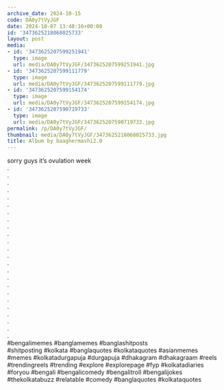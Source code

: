 ```yaml
---
archive_date: 2024-10-15
code: DA0y7tVyJGF
date: 2024-10-07 13:40:16+00:00
id: '3473625218068025733'
layout: post
media:
- id: '3473625207599251941'
  type: image
  url: media/DA0y7tVyJGF/3473625207599251941.jpg
- id: '3473625207599111779'
  type: image
  url: media/DA0y7tVyJGF/3473625207599111779.jpg
- id: '3473625207599154174'
  type: image
  url: media/DA0y7tVyJGF/3473625207599154174.jpg
- id: '3473625207590719733'
  type: image
  url: media/DA0y7tVyJGF/3473625207590719733.jpg
permalink: /p/DA0y7tVyJGF/
thumbnail: media/DA0y7tVyJGF/3473625218068025733.jpg
title: Album by baaghermashi2.0
---
```


sorry guys it’s ovulation week  
.  
.  
.  
.  
.  
.  
.  
.  
.  
.  
.  
.  
.  
.  
.  
.  
.  
.  
.  
.  
.  
.  
.  
.  
#bengalimemes #banglamemes #banglashitposts  
#shitposting #kolkata #banglaquotes #kolkataquotes #asianmemes #memes #kolkatadurgapuja #durgapuja #dhakagram #dhakagraam #reels #trendingreels #trending #explore #explorepage #fyp #kolkatadiaries #foryou #bengali #bengalicomedy #bengalitroll #bengalijokes #thekolkatabuzz #relatable #comedy #banglaquotes #kolkataquotes